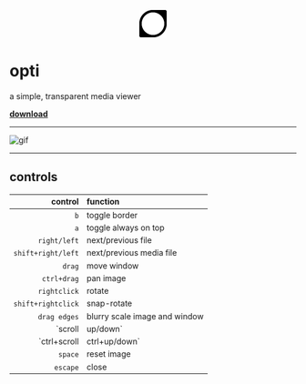<p align="center">
    <img src="https://raw.githubusercontent.com/torcado194/opti/master/icon-dark.png" alt="icon" width="48"/>
</p>

# opti

a simple, transparent media viewer

 **[download](https://github.com/torcado194/opti/releases)**

------

<img src="https://raw.githubusercontent.com/torcado194/opti/master/screenshots/opti1.gif" alt="gif"/>


------

## controls

|                       control | function                      |
|------------------------------:|:------------------------------|
|                            `b`| toggle border                 |
|                            `a`| toggle always on top          |
|                   `right/left`| next/previous file            |
|             `shift+right/left`| next/previous media file      |
|                         `drag`| move window                   |
|                    `ctrl+drag`| pan image                     |
|                   `rightclick`| rotate                        |
|             `shift+rightclick`| snap-rotate                   |
|                   `drag edges`| blurry scale image and window |
|             `scroll | up/down`| pixel scale image and window  |
|   `ctrl+scroll | ctrl+up/down`| pixel scale image             |
|                        `space`| reset image                   |
|                       `escape`| close                         |
